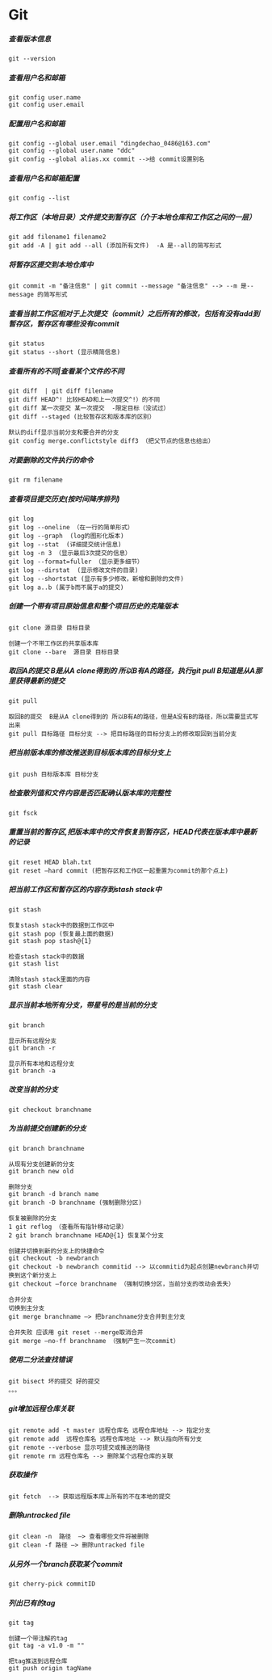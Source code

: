 # Git

##### 查看版本信息
```
git --version
```

##### 查看用户名和邮箱
```
git config user.name
git config user.email
```

##### 配置用户名和邮箱
```
git config --global user.email "dingdechao_0486@163.com"
git config --global user.name "ddc"
git config --global alias.xx commit -->给 commit设置别名
```

##### 查看用户名和邮箱配置
```
git config --list
```

##### 将工作区（本地目录）文件提交到暂存区（介于本地仓库和工作区之间的一层）
```
git add filename1 filename2
git add -A | git add --all (添加所有文件)  -A 是--all的简写形式
```

##### 将暂存区提交到本地仓库中
```
git commit -m "备注信息" | git commit --message "备注信息" --> --m 是--message 的简写形式
```

##### 查看当前工作区相对于上次提交（commit）之后所有的修改，包括有没有add到暂存区，暂存区有哪些没有commit
```
git status
git status --short (显示精简信息)
```

##### 查看所有的不同|查看某个文件的不同
```
git diff  | git diff filename
git diff HEAD^! 比较HEAD和上一次提交^!）的不同
git diff 某一次提交 某一次提交  -限定目标（没试过）
git diff --staged (比较暂存区和版本库的区别）

默认的diff显示当前分支和要合并的分支
git config merge.conflictstyle diff3 （把父节点的信息也给出）
```

##### 对要删除的文件执行的命令
```
git rm filename
```

##### 查看项目提交历史(按时间降序排列)
```
git log
git log --oneline （在一行的简单形式）
git log --graph  (log的图形化版本)
git log --stat  (详细提交统计信息)
git log -n 3 （显示最后3次提交的信息）
git log --format=fuller （显示更多细节）
git log --dirstat  (显示修改文件的目录)
git log --shortstat (显示有多少修改，新增和删除的文件)
git log a..b (属于b而不属于a的提交)
```

##### 创建一个带有项目原始信息和整个项目历史的克隆版本
```
git clone 源目录 目标目录

创建一个不带工作区的共享版本库
git clone --bare  源目录 目标目录
```

##### 取回A的提交 B是从A clone得到的 所以B有A的路径，执行git pull B知道是从A那里获得最新的提交
```
git pull

取回B的提交  B是从A clone得到的 所以B有A的路径，但是A没有B的路径，所以需要显式写出来
git pull 目标路径 目标分支 --> 把目标路径的目标分支上的修改取回到当前分支
```

##### 把当前版本库的修改推送到目标版本库的目标分支上
```
git push 目标版本库 目标分支
```

##### 检查散列值和文件内容是否匹配确认版本库的完整性
```
git fsck
```

##### 重置当前的暂存区,把版本库中的文件恢复到暂存区，HEAD代表在版本库中最新的记录
```
git reset HEAD blah.txt
git reset —hard commit (把暂存区和工作区一起重置为commit的那个点上)
```

##### 把当前工作区和暂存区的内容存到stash stack中
```
git stash

恢复stash stack中的数据到工作区中
git stash pop (恢复最上面的数据)
git stash pop stash@{1}

检查stash stack中的数据
git stash list

清除stash stack里面的内容
git stash clear
```

##### 显示当前本地所有分支，带星号的是当前的分支
```
git branch

显示所有远程分支
git branch -r

显示所有本地和远程分支
git branch -a
```

##### 改变当前的分支
```
git checkout branchname
```

##### 为当前提交创建新的分支
```
git branch branchname

从现有分支创建新的分支
git branch new old

删除分支
git branch -d branch name
git branch -D branchname (强制删除分区)

恢复被删除的分支
1 git reflog （查看所有指针移动记录）
2 git branch branchname HEAD@{1} 恢复某个分支

创建并切换到新的分支上的快捷命令
git checkout -b newbranch
git checkout -b newbranch commitid --> 以commitid为起点创建newbranch并切换到这个新分支上
git checkout —force branchname （强制切换分区，当前分支的改动会丢失）

合并分支
切换到主分支
git merge branchname —> 把branchname分支合并到主分支

合并失败 应该用 git reset --merge取消合并
git merge —no-ff branchname （强制产生一次commit）
```

##### 使用二分法查找错误
```
git bisect 坏的提交 好的提交
。。。
```

##### git增加远程仓库关联
```
git remote add -t master 远程仓库名 远程仓库地址 --> 指定分支
git remote add  远程仓库名 远程仓库地址 --> 默认指向所有分支
git remote --verbose 显示可提交或推送的路径
git remote rm 远程仓库名 --> 删除某个远程仓库的关联
```

##### 获取操作
```
git fetch  --> 获取远程版本库上所有的不在本地的提交
```

##### 删除untracked file
```
git clean -n  路径  —> 查看哪些文件将被删除
git clean -f 路径 —> 删除untracked file
```

##### 从另外一个branch获取某个commit
```
git cherry-pick commitID
```

##### 列出已有的tag
```
git tag

创建一个带注解的tag
git tag -a v1.0 -m ""

把tag推送到远程仓库
git push origin tagName
```